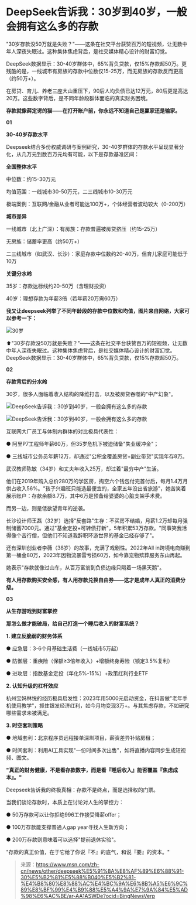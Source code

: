 # DeepSeek告诉我：30岁到40岁，一般会拥有这么多的存款

"30岁存款没50万就是失败？"——这条在社交平台获赞百万的短视频，让无数中年人深夜失眠过。这种集体焦虑背后，是社交媒体精心设计的财富幻觉。

DeepSeek数据显示：30-40岁群体中，65%背负贷款，仅15%存款超50万。更残酷的是，一线城市有房族的存款中位数仅15-25万，而无房族的存款反而更高（约50万+）。

在房贷、育儿、养老三座大山重压下，90后人均负债已达12万元，80后更是高达20万。这些数字背后，是不同年龄段群体面临的真实财务困境。

**存款就像薛定谔的猫——在打开账户前，你永远不知道自己是赢家还是输家。**

**01**

**30-40岁存款水平**

Deepseek结合多份权威调研与案例研究，30-40岁群体的存款水平呈现显著分化，从几万元到数百万元均有可能，以下是存款基准区间：

**全国整体水平**

中位数：约15-30万元

均值范围：一线城市30-50万元，二三线城市10-30万元

极端案例：互联网/金融从业者可能达100万+，个体经营者波动较大（0-200万）

**城市差异**

一线城市（北上广深）：有房族：存款普遍被房贷挤压（约15-25万）

无房族：储蓄率更高（约50万+）

二三线城市（如武汉、长沙）：家庭存款中位数约20-40万，但育儿家庭可能低于10万

**关键分水岭**

35岁：存款达标线约20-50万（含理财投资）

40岁：理想存款为年薪3倍（若年薪20万需60万）

**我又让deepseek列举了不同年龄段的存款中位数和均值，图片来自网络，大家可以参考一下：**

![30岁](https://pic.yupi.icu/yuyi/AA1ASWCZ.jpeg)

⬆"30岁存款没50万就是失败？"——这条在社交平台获赞百万的短视频，让无数中年人深夜失眠过。这种集体焦虑背后，是社交媒体精心设计的财富幻觉。 DeepSeek数据显示：30-40岁群体中，65%背负贷款，仅15%存款超50万。

**02**

**存款背后的分水岭**

30岁，很多人面临着收入结构的降维打击，以及被房贷吞噬的"中产幻象"。

![DeepSeek告诉我：30岁到40岁，一般会拥有这么多的存款](https://pic.yupi.icu/yuyi/AA1AT3XL.png)

![DeepSeek告诉我：30岁到40岁，一般会拥有这么多的存款](https://pic.yupi.icu/yuyi/AA1ASUlk.png)

互联网大厂员工与体制内群体的对比极具代表性：

● 阿里P7工程师年薪60万，但35岁危机下被迫储备"失业缓冲金"；

● 三线城市公务员年薪12万，却通过"公积金覆盖房贷+副业带货"实现年存8万。

武汉教师陈敏（34岁）和丈夫年收入25万，却过着"最穷中产"生活。

他们在2019年购入总价280万的学区房，掏空六个钱包付完首付后，每月1.4万月供占收入56%。"孩子兴趣班只能选最便宜的，全家五年没出省旅游"，她苦笑着展示账户：存款余额8.7万，其中6万是预备给婆婆的心脏支架手术费。

而另一边，则是低欲望青年的逆袭。

长沙设计师王磊（32岁）选择"反套路"生存：不买房不结婚，月薪1.2万却每月强制储蓄7000元。通过"基金定投+可转债打新"，5年积累53万存款。"同事笑我活得像个苦行僧，但他们不知道我辞职环游世界的基金已经存够了"。

还有深圳创业者李薇（38岁）的故事，充满了戏剧性。2022年All in跨境电商赚到第一桶金80万，2023年因物流暴雷亏损60万，如今靠宠物殡葬服务东山再起。

她表示"存款就像过山车，从百万富翁到负债边缘只隔着一场黑天鹅"。

**有人用存款购买安全感，有人用存款兑换自由券——这才是成年人真正的消费分级。**

**03**

**从生存游戏到财富掌控**

**那怎么做才能破局，给自己打造一个睡后收入的财富系统？**

**1. 建立反脆弱的财务体系**

● 应急层：3-6个月基础生活费（一线城市5万起）

● 防御层：重疾险（保额≥3倍年收入）+增额终身寿险（锁定3.5%复利）

● 进攻层：指数基金定投（年化5%-15%）+政策红利行业ETF

**2. 认知升级的杠杆效应**

杭州宝妈林悦的经历极具启发性：2023年用5000元启动资金，在抖音做"老年手机使用教学"，抓住银发经济红利，如今月均变现3万+。与其焦虑存款，不如研究哪些需求未被满足。

**3. 时空套利策略**

● 地域套利：北京程序员远程接单深圳项目，薪资差异补贴房租；

● 时间套利：利用AI工具实现"一份时间多次出售"，如将直播内容同步生成短视频、图文。

**"真正的财务健康，不是看存款数字，而是看『睡后收入』能否覆盖『焦虑成本』。"**

Deepseek告诉我的终极真相：存款不是终点，而是选择权的门票。

当我们谈论存款时，本质上在讨论对人生的掌控力：

● 50万存款可以让你拒绝996工作接受降薪offer；

● 100万存款能支撑普通人gap year寻找人生新方向；

● 200万存款则意味着可以选择"提前退休实验"。

"存款的真正价值，在于它给了你说『不』的底气，和说『要』的资本。"



> 来源：https://www.msn.com/zh-cn/news/other/deepseek%E5%91%8A%E8%AF%89%E6%88%91-30%E5%B2%81%E5%88%B040%E5%B2%81-%E4%B8%80%E8%88%AC%E4%BC%9A%E6%8B%A5%E6%9C%89%E8%BF%99%E4%B9%88%E5%A4%9A%E7%9A%84%E5%AD%98%E6%AC%BE/ar-AA1ASWDe?ocid=BingNewsVerp
